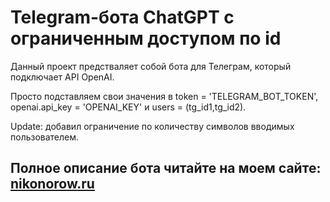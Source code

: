 # Telegram-бота ChatGPT c oграниченным доступом по id

Данный проект предстваляет собой бота для Телеграм, который подключает API OpenAI. 

Просто подставляем свои значения в token = 'TELEGRAM_BOT_TOKEN', openai.api_key = 'OPENAI_KEY' и users = (tg_id1,tg_id2).

Update: добавил ограничение по количеству символов вводимых пользователем.

## Полное описание бота читайте на моем сайте: [nikonorow.ru](https://nikonorow.ru/pishem-telegram-bota-chatgpt-na-python/)
